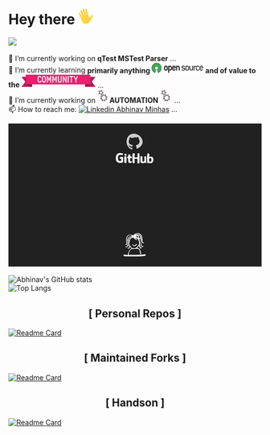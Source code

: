 <!-- ### Hi there 👋

**abhinavminhas/abhinavminhas** is a ✨ _special_ ✨ repository because its `README.md` (this file) appears on your GitHub profile.

Here are some ideas to get you started:

- 🔭 I’m currently working on ...
- 🌱 I’m currently learning ...
- 👯 I’m looking to collaborate on ...
- 🤔 I’m looking for help with ...
- 💬 Ask me about ...
- 📫 How to reach me: ...
- 😄 Pronouns: ...
- ⚡ Fun fact: ...

-->

# Hey there <img src="images\image1.gif" width="35px"></img>

![](https://visitor-badge.glitch.me/badge?page_id=abhinavminhas.abhinavminhas)
<!-- <a href = "https://www.linkedin.com/in/abhinav-minhas-46226310/"> <img src="https://i.stack.imgur.com/gVE0j.png" width="20px" /> </a>  -->

🔭 I’m currently working on <b>qTest MSTest Parser</b> ...  
🌱 I’m currently learning <b>primarily anything <img src="images\image3.png" width="20px" /> <img src="images\image4.png" width="80px" /> and of value to the <img src="images\image5.png" width="148px" /></b> ...  
🔭 I’m currently working on<img src="images\image2.gif" width="28px" />**AUTOMATION**<img src="images\image2.gif" width="28px" /> ...  
📫 How to reach me: [![Linkedin](https://i.stack.imgur.com/gVE0j.png) Abhinav Minhas](https://www.linkedin.com/in/abhinav-minhas-46226310/)  ...  

<p align="center"> <img alt="GIF" src="images\animation1.gif?raw=true" width="540px" /> </p>

![Abhinav's GitHub stats](https://github-readme-stats.vercel.app/api?username=abhinavminhas&theme=great-gatsby&show_icons=true&include_all_commits=true&count_private=true&hide=contribs)  
![Top Langs](https://github-readme-stats.vercel.app/api/top-langs/?username=abhinavminhas&theme=default&layout=compact)  

<h2 align="center"> [ Personal Repos ] </h2>

[![Readme Card](https://github-readme-stats.vercel.app/api/pin/?username=abhinavminhas&theme=vision-friendly-dark&show_owner=abhinavminhas&repo=handson-testcafe)](https://github.com/abhinavminhas/handson-testcafe)

<h2 align="center"> [ Maintained Forks ] </h2>

[![Readme Card](https://github-readme-stats.vercel.app/api/pin/?username=abhinavminhas&theme=maroongold&repo=trxer)](https://github.com/abhinavminhas/trxer)

<h2 align="center"> [ Handson ] </h2>

[![Readme Card](https://github-readme-stats.vercel.app/api/pin/?username=abhinavminhas&theme=github_dark&show_owner=abhinavminhas&repo=handson-testcafe)](https://github.com/abhinavminhas/handson-testcafe)
